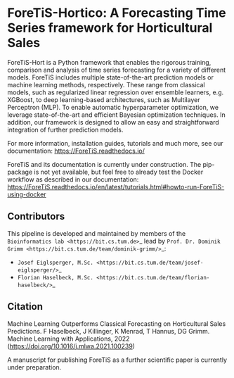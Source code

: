 ForeTiS-Hortico: A Forecasting Time Series framework for Horticultural Sales
=============================================================================
ForeTiS-Hort is a Python framework that enables the rigorous training, comparison and analysis of time series forecasting for a variety of different models.
ForeTiS includes multiple state-of-the-art prediction models or machine learning methods, respectively. 
These range from classical models, such as regularized linear regression over ensemble learners, e.g. XGBoost, to deep learning-based architectures, such as Multilayer Perceptron (MLP). 
To enable automatic hyperparameter optimization, we leverage state-of-the-art and efficient Bayesian optimization techniques. 
In addition, our framework is designed to allow an easy and straightforward integration of further prediction models.

For more information, installation guides, tutorials and much more, see our documentation: https://ForeTiS.readthedocs.io/

ForeTiS and its documentation is currently under construction. 
The pip-package is not yet available, but feel free to already test the Docker workflow as described in our documentation: https://ForeTiS.readthedocs.io/en/latest/tutorials.html#howto-run-ForeTiS-using-docker

Contributors
----------------------------------------

This pipeline is developed and maintained by members of the `Bioinformatics lab <https://bit.cs.tum.de>`_ lead by `Prof. Dr. Dominik Grimm <https://bit.cs.tum.de/team/dominik-grimm/>`_:

- `Josef Eiglsperger, M.Sc. <https://bit.cs.tum.de/team/josef-eiglsperger/>`_
- `Florian Haselbeck, M.Sc. <https://bit.cs.tum.de/team/florian-haselbeck/>`_

Citation
---------------------
Machine Learning Outperforms Classical Forecasting on Horticultural Sales Predictions. F Haselbeck, J Killinger, K Menrad, T Hannus, DG Grimm.
Machine Learning with Applications, 2022 (https://doi.org/10.1016/j.mlwa.2021.100239)

A manuscript for publishing ForeTiS as a further scientific paper is currently under preparation.
